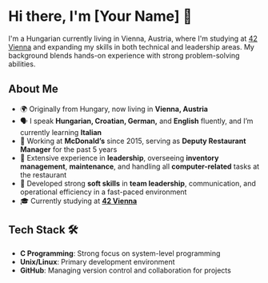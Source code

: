 # Hi there, I'm [Your Name] 👋  
I'm a Hungarian currently living in Vienna, Austria, where I'm studying at [42 Vienna](https://www.42vienna.com/) and expanding my skills in both technical and leadership areas. My background blends hands-on experience with strong problem-solving abilities.

## About Me  
- 🌍 Originally from Hungary, now living in **Vienna, Austria**  
- 🗣️ I speak **Hungarian, Croatian, German,** and **English** fluently, and I’m currently learning **Italian**  
- 🍔 Working at **McDonald’s** since 2015, serving as **Deputy Restaurant Manager** for the past 5 years  
- 🔧 Extensive experience in **leadership**, overseeing **inventory management**, **maintenance**, and handling all **computer-related** tasks at the restaurant  
- 🧠 Developed strong **soft skills** in **team leadership**, communication, and operational efficiency in a fast-paced environment
- 🎓 Currently studying at **[42 Vienna](https://www.42vienna.com/)**  

## Tech Stack 🛠️  
- **C Programming**: Strong focus on system-level programming  
- **Unix/Linux**: Primary development environment  
- **GitHub**: Managing version control and collaboration for projects  

